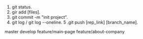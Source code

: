1. git status.
2. gir add  [files].
3. git commit -m "init project".
4. git log / git log --oneline.
5 .git push [rep_link] [branch_name].

master 
develop
feature/main-page
feature/about-company